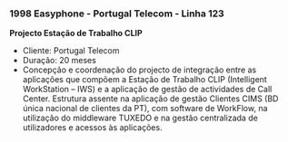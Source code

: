 ### 1998 Easyphone - Portugal Telecom - Linha 123

**Projecto Estação de Trabalho CLIP**
-	Cliente: Portugal Telecom
-	Duração: 20 meses
-	Concepção e coordenação do projecto de integração entre as aplicações que compõem a Estação de Trabalho CLIP (Intelligent WorkStation – IWS) e a aplicação de gestão de actividades de Call Center. Estrutura assente na aplicação de gestão Clientes CIMS (BD única nacional de clientes da PT), com software de WorkFlow, na utilização do middleware TUXEDO e na gestão centralizada de utilizadores e acessos às aplicações.

